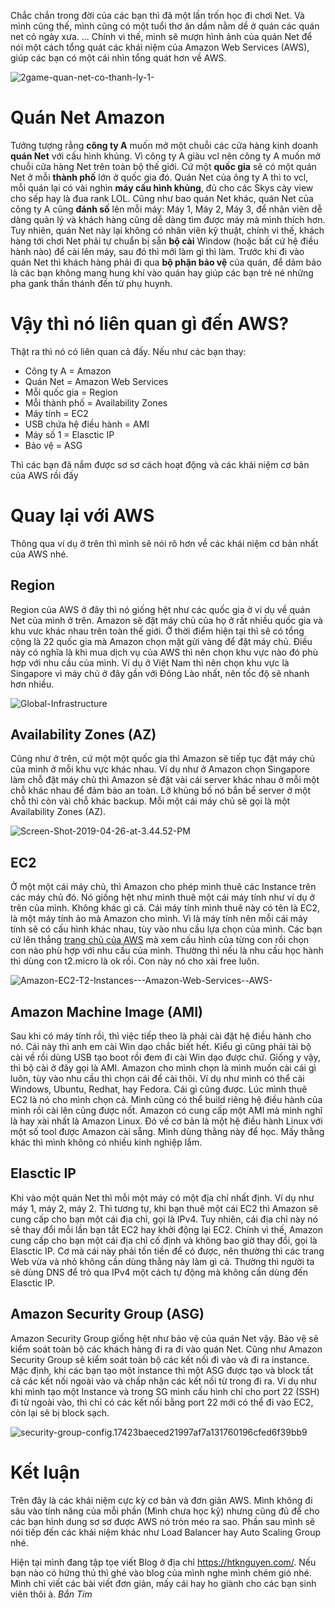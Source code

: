 Chắc chắn trong đời của các bạn thì đã một lần trốn học đi chơi Net. Và mình cũng thế, mình cũng có một tuổi thơ ăn dầm nằm dề ở quán các quán net cỏ ngày xưa. ...
Chính vì thế, mình sẽ mượn hình ảnh của quán Net để nói một cách tổng quát các khái niệm của Amazon Web Services (AWS), giúp các bạn có một cái nhìn tổng quát hơn về AWS.

![2game-quan-net-co-thanh-ly-1-](https://htknguyen.com/content/images/2020/01/2game-quan-net-co-thanh-ly-1-.jpg)

# Quán Net Amazon

Tưởng tượng rằng **công ty A** muốn mở một chuỗi các cửa hàng kinh doanh **quán Net** với cấu hình khủng. Vì công ty A giàu vcl nên công ty A muốn mở chuỗi cửa hàng Net trên toàn bộ thế giới. Cứ một **quốc gia** sẽ có một quán Net ở mỗi **thành phố** lớn ở quốc gia đó. 
Quán Net của ông ty A thì to vcl, mỗi quán lại có vài nghìn **máy cấu hình khủng**, đủ cho các Skys cày view cho sếp hay là đua rank LOL. 
Cũng như bao quán Net khác, quán Net của công ty A cũng **đánh số** lên mỗi máy: Máy 1, Máy 2, Máy 3, để nhân viên dễ dàng quản lý và khách hàng cũng dễ dàng tìm được máy mà mình thích hơn.
Tuy nhiên, quán Net này lại không có nhân viên kỹ thuật, chính vì thế, khách hàng tới chơi Net phải tự chuẩn bị sẵn **bộ cài** Window (hoặc bất cứ hệ điều hành nào) để cài lên máy, sau đó thì mới làm gì thì làm. 
Trước khi đi vào quán Net thì khách hàng phải đi qua **bộ phận bảo vệ** của quán, để dảm bảo là các bạn không mang hung khí vào quán hay giúp các bạn trẻ né những pha gank thần thánh đến từ phụ huynh. 

# Vậy thì nó liên quan gì đến AWS?

Thật ra thì nó có liên quan cả đấy. Nếu như các bạn thay:

* Công ty A = Amazon
* Quán Net = Amazon Web Services
* Mỗi quốc gia = Region
* Mỗi thành phố = Availability Zones
* Máy tính = EC2
* USB chứa hệ điều hành = AMI
* Máy số 1 = Elasctic IP
* Bảo vệ = ASG

Thì các bạn đã nắm được sơ sơ cách hoạt động và các khái niệm cơ bản của AWS rồi đấy

# Quay lại với AWS
Thông qua ví dụ ở trên thì mình sẽ nói rõ hơn về các khái niệm cơ bản nhất của AWS nhé. 

## Region
Region của AWS ở đây thì nó giống hệt như các quốc gia ở ví dụ về quán Net của mình ở trên. Amazon sẽ đặt máy chủ của họ ở rất nhiều quốc gia và khu vưc khác nhau trên toàn thế giới. Ở thời điểm hiện tại thì sẽ có tổng cộng là 22 quốc gia mà Amazon chọn mặt gửi vàng để đặt máy chủ. 
Điều này có nghĩa là khi mua dịch vụ của AWS thì nên chọn khu vực nào đó phù hợp với nhu cầu của mình. Ví dụ ở Việt Nam thì nên chọn khu vực là Singapore vì máy chủ ở đây gần với Đông Lào nhất, nên tốc độ sẽ nhanh hơn nhiều.

![Global-Infrastructure](https://htknguyen.com/content/images/2020/01/Global-Infrastructure.png)

## Availability Zones (AZ)
Cũng như ở trên, cứ một một quốc gia thì Amazon sẽ tiếp tục đặt máy chủ của mình ở mỗi khu vực khác nhau. Ví dụ như ở Amazon chọn Singapore làm chỗ đặt máy chủ thì Amazon sẽ đặt vài cái server khác nhau ở mỗi một chỗ khác nhau để đảm bảo an toàn. Lỡ khủng bố nó bắn bể server ở một chỗ thì còn vài chỗ khác backup. Mỗi một cái máy chủ sẽ gọi là một Availability Zones (AZ).

![Screen-Shot-2019-04-26-at-3.44.52-PM](https://htknguyen.com/content/images/2020/01/Screen-Shot-2019-04-26-at-3.44.52-PM.png)

## EC2
Ở một một cái máy chủ, thì Amazon cho phép mình thuê các Instance trên các máy chủ đó. Nó giống hệt như mình thuê một cái máy tính như ví dụ ở trên của mình. Không khác gì cả. Cái máy tính mình thuê này có tên là EC2, là một máy tính ảo mà Amazon cho mình.
Vì là máy tính nên mỗi cái máy tính sẽ có cấu hình khác nhau, tùy vào nhu cầu lựa chọn của mình. Các bạn cứ lên thẳng [trang chủ của AWS](https://aws.amazon.com/ec2/instance-types/) mà xem cấu hình của từng con rồi chọn con nào phù hợp với nhu cầu của mình.
Thường thì nếu là nhu cầu học hành thì dùng con t2.micro là ok rồi. Con này nó cho xài free luôn. 

![Amazon-EC2-T2-Instances---Amazon-Web-Services--AWS-](https://htknguyen.com/content/images/2020/01/Amazon-EC2-T2-Instances---Amazon-Web-Services--AWS-.png)

## Amazon Machine Image (AMI)
Sau khi có máy tính rồi, thì việc tiếp theo là phải cài đặt hệ điều hành cho nó. Cái này thì anh em cài Win dạo chắc biết hết. Kiểu gì cũng phải tải bộ cài về rồi dùng USB tạo boot rồi đem đi cài Win dạo được chứ. 
Giống y vậy, thì bộ cài ở đây gọi là AMI. Amazon cho mình chọn là mình muốn cài cái gì luôn, tùy vào nhu cầu thì chọn cái để cài thôi. Ví dụ như mình có thể cài Windows, Ubuntu, Redhat, hay Fedora. Cái gì cũng được. Lúc mình thuê EC2 là nó cho mình chọn cả. Mình cũng có thể build riêng hệ điều hành của mình rồi cài lên cũng được nốt. 
Amazon có cung cấp một AMI mà mình nghĩ là hay xài nhất là Amazon Linux. Đó về cơ bản là một hệ điều hành Linux với một số tool được Amazon cài sẵng. Mình dùng thằng này để học. Mấy thằng khác thì mình không có nhiều kinh nghiệp lắm.

## Elasctic IP
Khi vào một quán Net thì mỗi một máy có một địa chỉ nhất định. Ví dụ như máy 1, máy 2, máy 2. Thì tương tự, khi bạn thuê một cái EC2 thì Amazon sẽ cung cấp cho bạn một cái địa chỉ, gọi là IPv4. 
Tuy nhiên, cái địa chỉ này nó sẽ thay đổi mỗi lần bạn tắt EC2 hay khởi động lại EC2. Chính vì thế, Amazon cung cấp cho bạn một cái địa chỉ cố định và không bao giờ thay đổi, gọi là Elasctic IP. Cơ mà cái này phải tốn tiền để có được, nên thường thì các trang Web vừa và nhỏ không cần dùng thằng này làm gì cả. Thường thì người ta sẽ dùng DNS để trỏ qua IPv4 một cách tự động mà không cần dùng đến Elasctic IP.

## Amazon Security Group (ASG)

Amazon Security Group giống hệt như bảo vệ của quán Net vậy. Bảo vệ sẽ kiểm soát toàn bộ các khách hàng đi ra đi vào quán Net. Cũng như Amazon Security Group sẽ kiểm soát toàn bộ các kết nối đi vào và đi ra instance. Mặc định, khi các bạn tạo một instance thì một ASG được tạo và block tất cả các kết nối ngoài vào và chấp nhận các kết nối từ trong đi ra. 
Ví dụ như khi mình tạo một Instance và trong SG mình cấu hình chỉ cho port 22 (SSH) đi từ ngoài vào, thì chỉ có các kết nối bằng port 22 mới có thể đi vào EC2, còn lại sẽ bị block sạch.

![security-group-config.17423baeced21997af7a131760196cfed6f39bb9](https://htknguyen.com/content/images/2020/01/security-group-config.17423baeced21997af7a131760196cfed6f39bb9.png)

# Kết luận

Trên đây là các khái niệm cực kỳ cơ bản và đơn giản AWS. Mình không đi sâu vào tính năng của mỗi phần (Mình chưa học kỹ) nhưng cũng đủ để cho các bạn hình dung sơ sơ được AWS nó tròn méo ra sao. Phần sau mình sẽ nói tiếp đến các khái niệm khác như Load Balancer hay Auto Scaling Group nhé. 

Hiện tại mình đang tập tọe viết Blog ở địa chỉ https://htknguyen.com/. Nếu bạn nào có hứng thú thì ghé vào blog của mình nghe mình chém gió nhé. Mình chỉ viết các bài viết đơn giản, mấy cái hay ho giành cho các bạn sinh viên thôi à. *Bắn Tim*